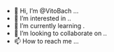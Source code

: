 - 👋 Hi, I’m @VitoBach ...
- 👀 I’m interested in ..
- 🌱 I’m currently learning .
- 💞️ I’m looking to collaborate on ..
- 📫 How to reach me ...

<!---
VitoBach/VitoBach is a ✨ special ✨ repository because its `README.md` (this file) appears on your GitHub profile.
You can click the Preview link to take a look at your changes.
--->

